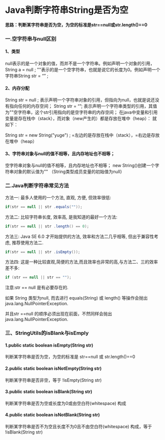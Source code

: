 # Java判断字符串String是否为空


<!--more-->

**思路：判断某字符串是否为空，为空的标准是str==null或str.length()==0**



### 一.空字符串与null区别

#### 1、类型

null表示的是一个对象的值，而并不是一个字符串。例如声明一个对象的引用，String a = null ;
""表示的是一个空字符串，也就是说它的长度为0。例如声明一个字符串String str = “” ;

#### 2、内存分配

String str = null ; 表示声明一个字符串对象的引用，但指向为null，也就是说还没有指向任何的内存空间；
String str = “”; 表示声明一个字符串类型的引用，其值为""空字符串，这个str引用指向的是空字符串的内存空间；
在java中变量和引用变量是存在栈中（stack），而对象（new产生的）都是存放在堆中（heap）：
就如下：

String str = new String("yuge") ;
=左边的是存放在栈中（stack），=右边是存放在堆中（heap）

#### 3、字符串对象与null的值不相等，且内存地址也不相等；

空字符串对象与null的值不相等，且内存地址也不相等；
new String()创建一个字符串对象的默认值为"" （String类型成员变量的初始值为null）

### 二.Java判断字符串常见方法

方法一: 最多人使用的一个方法, 直观, 方便, 但效率很低:

```java
if(str == null || str .equals(""));
```

方法二: 比较字符串长度, 效率高, 是我知道的最好一个方法:

```java
if(str == null || str .length() == 0);
```

方法三: Java SE 6.0 才开始提供的方法, 效率和方法二几乎相等, 但出于兼容性考虑, 推荐使用方法二.

```java
if(str == null || str .isEmpty());
```

方法四: 这是一种比较直观,简便的方法,而且效率也非常的高,与方法二、三的效率差不多:

```java
if (str == null || str == "");
```

注意:str == null 是有必要存在的.

如果 String 类型为null, 而去进行 equals(String) 或 length() 等操作会抛出java.lang.NullPointerException.

并且str ==null 的顺序必须出现在前面，不然同样会抛出java.lang.NullPointerException.

### 三、StringUtils的isBlank与isEmply

#### 1.public static boolean isEmpty(String str)

判断某字符串是否为空，为空的标准是 str==null 或 str.length()==0

#### 2.public static boolean isNotEmpty(String str)

判断某字符串是否非空，等于 !isEmpty(String str)

#### 3.public static boolean isBlank(String str)

判断某字符串是否为空或长度为0或由空白符(whitespace) 构成

#### 4.public static boolean isNotBlank(String str)

判断某字符串是否不为空且长度不为0且不由空白符(whitespace) 构成，等于 !isBlank(String str)
